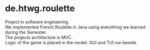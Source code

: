 # de.htwg.roulette

Project in software engineering.  
We implemented French Roulette in Java using everything we learned during the Semester.  
The projects architecture is MVC.  
Logic of the game is placed in the model. GUI and TUI run beside.
